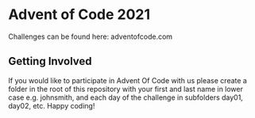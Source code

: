 # Advent of Code 2021

Challenges can be found here: adventofcode.com

## Getting Involved

If you would like to participate in Advent Of Code with us please create a folder in the root of this repository with your first and last name in lower case e.g. johnsmith, and each day of the challenge in subfolders day01, day02, etc. Happy coding!
